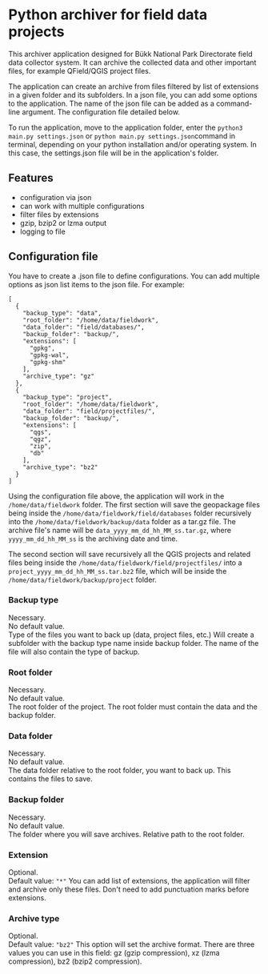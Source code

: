 # Python archiver for field data projects

This archiver application designed for Bükk National Park Directorate field data collector
system. It can archive the collected data and other important files, for example
QField/QGIS project files.

The application can create an archive from files filtered by list of extensions in a given
folder and its subfolders. In a json file, you can add some options to the application.
The name of the json file can be added as a command-line argument. The configuration file
detailed below.

To run the application, move to the application folder, enter the
`python3 main.py settings.json` or `python main.py settings.json`command in terminal, 
depending on your python installation and/or operating system. In this case, the settings.json
file will be in the application's folder.

## Features

- configuration via json
- can work with multiple configurations
- filter files by extensions
- gzip, bzip2 or lzma output
- logging to file

## Configuration file

You have to create a .json file to define configurations. You can add multiple options as
json list items to the json file. For example:

    [
      {
        "backup_type": "data",
        "root_folder": "/home/data/fieldwork",
        "data_folder": "field/databases/",
        "backup_folder": "backup/",
        "extensions": [
          "gpkg",
          "gpkg-wal",
          "gpkg-shm"
        ],
        "archive_type": "gz"
      },
      {
        "backup_type": "project",
        "root_folder": "/home/data/fieldwork",
        "data_folder": "field/projectfiles/",
        "backup_folder": "backup/",
        "extensions": [
          "qgs",
          "qgz",
          "zip",
          "db"
        ],
        "archive_type": "bz2"
      }
    ]

Using the configuration file above, the application will work in the
`/home/data/fieldwork` folder. The first section will save the geopackage files being
inside the `/home/data/fieldwork/field/databases` folder recursively into the
`/home/data/fieldwork/backup/data` folder as a tar.gz file. The archive file's name will
be `data_yyyy_mm_dd_hh_MM_ss.tar.gz`, where `yyyy_mm_dd_hh_MM_ss` is the archiving date
and time.  

The second section will save recursively all the QGIS projects and related files being
inside the `/home/data/fieldwork/field/projectfiles/` into a
`project_yyyy_mm_dd_hh_MM_ss.tar.bz2` file, which will be inside the
`/home/data/fieldwork/backup/project` folder.

### Backup type
Necessary.  
No default value.  
Type of the files you want to back up (data, project files, etc.) Will create a subfolder
with the backup type name inside backup folder. The name of the file will also contain
the type of backup.

### Root folder
Necessary.  
No default value.  
The root folder of the project. The root folder must contain the 
data and the backup folder.

### Data folder
Necessary.  
No default value.  
The data folder relative to the root folder, you want to back up. This contains the files
to save.

### Backup folder
Necessary.  
No default value.  
The folder where you will save archives. Relative path to the root folder.

### Extension
Optional.  
Default value: `"*"`
You can add list of extensions, the application will filter and archive only these files.
Don't need to add punctuation marks before extensions.

### Archive type
Optional.  
Default value: `"bz2"`
This option will set the archive format.
There are three values you can use in this field: gz (gzip compression), xz (lzma
compression), bz2 (bzip2 compression). 